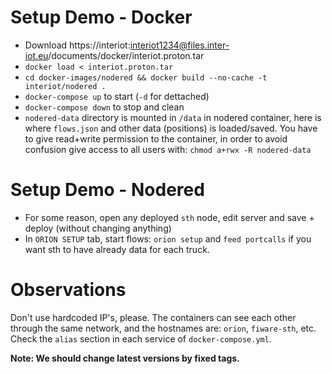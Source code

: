 # Setup Demo - Docker

 - Download https://interiot:interiot1234@files.inter-iot.eu/documents/docker/interiot.proton.tar
 - `docker load < interiot.proton.tar`
 - `cd docker-images/nodered && docker build --no-cache -t interiot/nodered .`
 - `docker-compose up` to start (`-d` for dettached)
 - `docker-compose down` to stop and clean
 - `nodered-data` directory is mounted in `/data` in nodered container, here is where `flows.json` and other data (positions) is loaded/saved. You have to
 give read+write permission to the container, in order to avoid confusion give access to all users with: `chmod a+rwx -R nodered-data`

# Setup Demo - Nodered

 - For some reason, open any deployed `sth` node, edit server and save + deploy (without changing anything)
 - In `ORION SETUP` tab, start flows: `orion setup` and `feed portcalls` if you want sth to have already data for each truck.

 # Observations

 Don't use hardcoded IP's, please. The containers can see each other through the same network, and the hostnames are: `orion`, `fiware-sth`, etc. 
 Check the `alias` section in each service of `docker-compose.yml`.

**Note: We should change latest versions by fixed tags.**